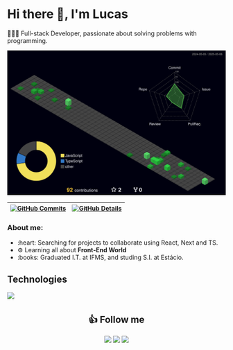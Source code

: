 # Hi there 👋, I'm Lucas

👨🏻‍💻 Full-stack Developer, passionate about solving problems with programming.

![Status](./profile-3d-contrib/profile-night-green.svg)

| [![GitHub Commits](http://github-profile-summary-cards.vercel.app/api/cards/productive-time?username=lucas-lourencoo&theme=github_dark&utcOffset=-3)](https://github.com/vn7n24fzkq/github-profile-summary-cards) | [![GitHub Details](http://github-profile-summary-cards.vercel.app/api/cards/profile-details?username=lucas-lourencoo&theme=github_dark)](https://github.com/vn7n24fzkq/github-profile-summary-cards) |
| ----------- | ----------- |

### About me:
<ul>
  <li>:heart: Searching for projects to collaborate using React, Next and TS.</li>
  <li>⚙️ Learning all about <strong>Front-End World</strong></li>
  <li>:books: Graduated I.T. at IFMS, and studing S.I. at Estácio.</li>
</ul>

## Technologies
<div>
   <a href="https://skillicons.dev"   >
    <img src="https://skillicons.dev/icons?i=git,vscode,javascript,typescript,css,html,java,react,next,tailwind,sass,graphql,nodejs,express,nest,docker,figma,github,jest,postman,styledcomponents,vercel,vite,mongodb,postgres,discord,linkedin,instagram" />
  </a>
  <br />
</div>

<h2 align="center"> 👍 Follow me</h2>
 
<div align="center"> 
  <a href="https://www.instagram.com/lucas_lourencoo_/" target="_blank"><img src="https://img.shields.io/badge/-Instagram-%23E4405F?style=for-the-badge&logo=instagram&logoColor=white" target="_blank"></a>
  <a href="https://www.facebook.com/lucas.lourencosilva/" target="_blank"><img src="https://img.shields.io/badge/Facebook-1877F2?style=for-the-badge&logo=facebook&logoColor=white"></a>
   <a href="https://www.linkedin.com/in/lucas-lourenco2802/" target="_blank"><img src="https://img.shields.io/badge/-LinkedIn-%230077B5?style=for-the-badge&logo=linkedin&logoColor=white" target="_blank"></a> 
 </div> 
